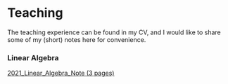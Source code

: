 # Teaching
The teaching experience can be found in my CV, and I would like to share some of my (short) notes here for convenience.

### Linear Algebra

[2021_Linear_Algebra_Note (3 pages)](Teaching_Material/2021_Fall_Note_Linear_Alg.pdf)
